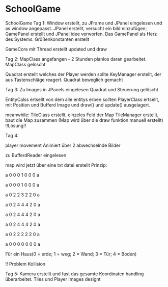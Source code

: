 # SchoolGame
SchoolGame
Tag 1:
  Window erstellt, zu JFrame und JPanel eingelesen und as window angepasst.
  JPanel erstellt, versucht ein bild einzufügen;
  GamePanel erstellt und  JPanel idee verworfen.
  Das GamePanel als Herz des Systems.
  Größenkonstanten erstellt
  
  GameCore mit Thread erstellt
  updated und draw
 
Tag 2:
  MapClass angefangen - 2 Stunden planlos daran gearbeitet.
  MapClass gelöscht
  
  Quadrat erstellt welches der Player werden sollte
  KeyManager erstellt, der aus Tastenschläge reagert.
  Quadrat beweglich gemacht
  
Tag 3:
  Zu Images in JPanels eingelesen
  Quadrat und Steuerung gelöscht
  
  EntityCalss ertsellt von dem alle entitys erben sollten
  PlayerClass ertsellt, mit Position und Bufferd Image und draw() und update() ausgelagert.
  
meanwhile: 
  TileClass erstellt, einzeles Feld der Map
  TileManager erstellt, baut die Map zusammen
  (Map wird über die draw funktion manuell erstellt) !!Lösung!!
  
Tag 4:
  
  player movement Animiert über 2 abwechselnde Bilder
  
  zu BufferdReader eingelesen
  
  map wird jetzt über eine txt datei erstellt Prinzip:
  
  a 0 0 0 1 0 0 0 a
  
  a 0 0 0 1 0 0 0 a
  
  a 0 2 2 3 2 2 0 a
  
  a 0 2 4 4 4 2 0 a
  
  a 0 2 4 4 4 2 0 a
  
  a 0 2 4 4 4 2 0 a
  
  a 0 2 2 2 2 2 0 a
  
  a 0 0 0 0 0 0 0 a
  
  Für ein Haus(0 = erde; 1 = weg; 2 = Wand; 3 = Tür; 4 = Boden)
  
  !! Problem Kollision
  
Tag 5:
  Kamera erstellt und fast das gesamte Koordinaten handling überarbeitet.
  Tiles und Player Images designt
  

 
